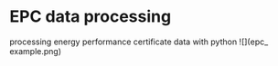 # EPC data processing 
processing energy performance certificate data with python
![](epc_ example.png)
